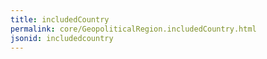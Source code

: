 ```yaml
---
title: includedCountry
permalink: core/GeopoliticalRegion.includedCountry.html
jsonid: includedcountry
---
```

